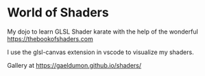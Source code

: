 # World of Shaders
My dojo to learn GLSL Shader karate with the help of the wonderful https://thebookofshaders.com

I use the glsl-canvas extension in vscode to visualize my shaders.

Gallery at https://gaeldumon.github.io/shaders/
